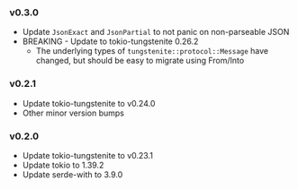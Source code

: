 ### v0.3.0

- Update `JsonExact` and `JsonPartial` to not panic on non-parseable JSON
- BREAKING - Update to tokio-tungstenite 0.26.2
    - The underlying types of `tungstenite::protocol::Message` have changed, but should be easy to migrate using
      From/Into

### v0.2.1

- Update tokio-tungstenite to v0.24.0
- Other minor version bumps

### v0.2.0

- Update tokio-tungstenite to v0.23.1
- Update tokio to 1.39.2
- Update serde-with to 3.9.0